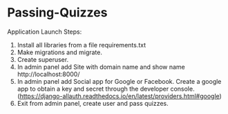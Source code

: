 # Passing-Quizzes

Application Launch Steps:

1. Install all libraries from a file requirements.txt
2. Make migrations and migrate.
3. Create superuser.
4. In admin panel add Site with domain name and show name http://localhost:8000/
5. In admin panel add Social app for Google or Facebook.
Create a google app to obtain a key and secret through the developer console. 
(https://django-allauth.readthedocs.io/en/latest/providers.html#google)
6. Exit from admin panel, create user and pass quizzes.
